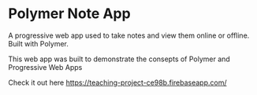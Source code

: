 # Polymer Note App

A progressive web app used to take notes and view them online or offline. Built with Polymer. 

This web app was built to demonstrate the consepts of Polymer and Progressive Web Apps

Check it out here https://teaching-project-ce98b.firebaseapp.com/
